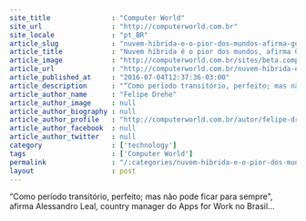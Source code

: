```yaml
---
site_title               : "Computer World"
site_url                 : "http://computerworld.com.br"
site_locale              : "pt_BR"
article_slug             : "nuvem-hibrida-e-o-pior-dos-mundos-afirma-google"
article_title            : "Nuvem híbrida é o pior dos mundos, afirma Google"
article_image            : "http://computerworld.com.br/sites/beta.computerworld.com.br/files/news_articles/cloud_hibrida_nuvem_0.jpg"
article_url              : "http://computerworld.com.br/nuvem-hibrida-e-o-pior-dos-mundos-afirma-google"
article_published_at     : "2016-07-04T12:37:36-03:00"
article_description      : "“Como período transitório, perfeito; mas não pode ficar para sempre', afirma Alessandro Leal, country manager do Apps for Work no Brasil..."
article_author_name      : "Felipe Drehe"
article_author_image     : null
article_author_biography : null
article_author_profile   : "http://computerworld.com.br/autor/felipe-dreher"
article_author_facebook  : null
article_author_twitter   : null
category                 : ['technology']
tags                     : ['Computer World']
permalink                : "/:categories/nuvem-hibrida-e-o-pior-dos-mundos-afirma-google/"
layout                   : post
---
```


“Como período transitório, perfeito; mas não pode ficar para sempre", afirma Alessandro Leal, country manager do Apps for Work no Brasil...
